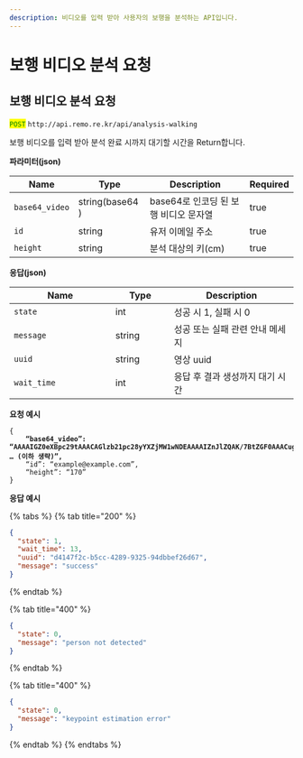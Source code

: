 ```yaml
---
description: 비디오를 입력 받아 사용자의 보행을 분석하는 API입니다.
---
```


# 보행 비디오 분석 요청

## 보행 비디오 분석 요청

<mark style="color:green;">`POST`</mark> `http://api.remo.re.kr/api/analysis-walking`

보행 비디오를 입력 받아 분석 완료 시까지 대기할 시간을 Return합니다.

**파라미터(json)**

<table><thead><tr><th>Name</th><th>Type</th><th>Description</th><th data-type="checkbox">Required</th></tr></thead><tbody><tr><td><code>base64_video</code></td><td>string(base64 )</td><td>base64로 인코딩 된 보행 비디오 문자열</td><td>true</td></tr><tr><td><code>id</code></td><td>string</td><td>유저 이메일 주소</td><td>true</td></tr><tr><td><code>height</code></td><td>string</td><td>분석 대상의 키(cm)</td><td>true</td></tr></tbody></table>

**응답(json)**

<table><thead><tr><th width="164">Name</th><th width="88">Type</th><th>Description</th></tr></thead><tbody><tr><td><code>state</code></td><td>int</td><td>성공 시 1, 실패 시 0</td></tr><tr><td><code>message</code></td><td>string</td><td>성공 또는 실패 관련 안내 메세지</td></tr><tr><td><code>uuid</code></td><td>string</td><td>영상 uuid</td></tr><tr><td><code>wait_time</code></td><td>int</td><td>응답 후 결과 생성까지 대기 시간</td></tr></tbody></table>

**요청 예시**

<pre class="language-html"><code class="lang-html">{
<strong>    “base64_video”: “AAAAIGZ0eXBpc29tAAACAGlzb21pc28yYXZjMW1wNDEAAAAIZnJlZQAK/7BtZGF0AAACugYF … (이하 생략)”,
</strong>    “id”: “example@example.com”,
    “height”: “170”
}
</code></pre>

**응답 예시**

{% tabs %}
{% tab title="200" %}
```json
{
  "state": 1,
  "wait_time": 13,
  "uuid": "d4147f2c-b5cc-4289-9325-94dbbef26d67",
  "message": "success"
}
```
{% endtab %}

{% tab title="400" %}
```json
{
  "state": 0,
  "message": "person not detected"
}
```
{% endtab %}

{% tab title="400" %}
```json
{
  "state": 0,
  "message": "keypoint estimation error"
}
```
{% endtab %}
{% endtabs %}
